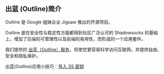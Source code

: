 ## 出蓝 (Outline)简介

Outline 是  Google 姐妹企业 Jigsaw 推出的开源项目。

Outline 是在安全性与稳定性方面都得到社区广泛认可的 Shadowsocks 的基础上，增加了后端的可管理性以及前端的易用性，而形成的一个应用套件。

我们提供的 [出蓝（Outline）服务](https://outliners.github.io/)，将使您更容易科学访问互联网，并提供自由、安全和隐私保护。

出蓝(Outline)应用小技巧：[导入 SS 密钥](Tips.md)
